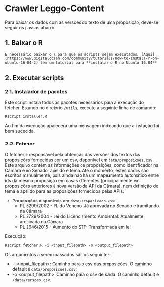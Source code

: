 # Crawler Leggo-Content

Para baixar os dados com as versões do texto de uma proposição, deve-se seguir os passos abaixo.

 ## 1. Baixar o R
    É necessário baixar o R para que os scripts sejam executados. [Aqui](https://www.digitalocean.com/community/tutorials/how-to-install-r-on-ubuntu-16-04-2) tem um tutorial para **instalar o R no Ubuntu 16.04**

## 2. Executar scripts

### 2.1. Instalador de pacotes

Este script instala todos os pacotes necessários para a execução do fetcher. Estando no diretório `/utils`, execute a seguinte linha de comando:

```
Rscript installer.R
```

Ao fim da execução aparecerá uma mensagem indicando que a instação foi bem sucedida.

### 2.2. Fetcher

O fetcher é responsável pela obtenção das versões dos textos das proposições fornecidas por um csv, disponível em `data/proposicoes.csv`. Este arquivo contém as informações de proposições, como identificador na Câmara e no Senado, apelido e tema. Até o momento, estes dados são escritos manualmente, pois ainda não há um mapeamento automático entre ids da mesma proposição em casas diferentes (principalmente em proposições anteriores à nova versão da API da Câmara), nem definição de tema e apelido para as proposições fornecidos pelas APIs.

* Proposições disponíveis em `data/proposicoes.csv`:
  * PL 6299/2002 - PL do Veneno: Já aprovada no Senado e tramitando na Câmara
  * PL 3729/2004 - Lei do Licenciamento Ambiental: Atualmente arquivada na Câmara
  * PL 2646/2015 - Aumento do STF: Transformada em lei

Execução:
```
Rscript fetcher.R -i <input_filepath> -o <output_filepath>
```
Os argumentos a serem passados são os seguintes:
 * -i <input_filepath>: Caminho para o csv das proposições. O caminho default é `data/proposicoes.csv`;
 * -o <output_filepath>: Caminho para o csv de saída. O caminho default é `/data/versoes.csv`.